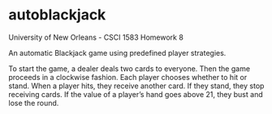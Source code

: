 autoblackjack
=============

University of New Orleans - CSCI 1583 Homework 8

An automatic Blackjack game using predefined player strategies.

To start the game, a dealer deals two cards to everyone. Then the game
proceeds in a clockwise fashion. Each player chooses whether to hit or stand.
When a player hits, they receive another card. If they stand, they stop receiving
cards. If the value of a player’s hand goes above 21, they bust and lose the
round.
